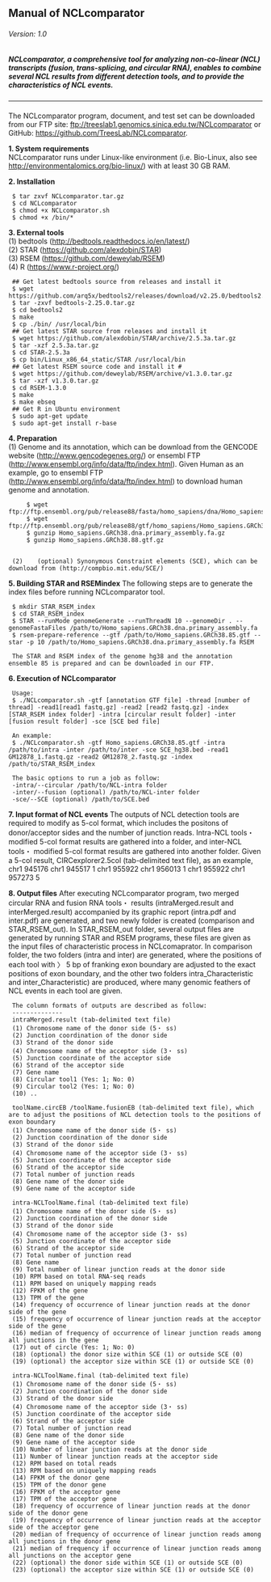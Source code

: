 ## Manual of NCLcomparator
###### Version: 1.0

##### NCLcomparator, a comprehensive tool for analyzing non-co-linear (NCL) transcripts (fusion, trans-splicing, and circular RNA), enables to combine several NCL results from different detection tools, and to provide the characteristics of NCL events.
--------------
####

The NCLcomparator program, document, and test set can be downloaded from our FTP site: ftp://treeslab1.genomics.sinica.edu.tw/NCLcomparator or GitHub: https://github.com/TreesLab/NCLcomparator.

**1. System requirements**  <br>
     NCLcomparator runs under Linux-like environment (i.e. Bio-Linux, also see http://environmentalomics.org/bio-linux/) with at least 30 GB RAM.
     
**2. Installation** 

     $ tar zxvf NCLcomparator.tar.gz
     $ cd NCLcomparator
     $ chmod +x NCLcomparator.sh
     $ chmod +x /bin/*

**3. External tools** <br>
     (1)	bedtools (http://bedtools.readthedocs.io/en/latest/) <br>
     (2)	STAR (https://github.com/alexdobin/STAR) <br>
     (3)	RSEM (https://github.com/deweylab/RSEM) <br>
     (4)	R (https://www.r-project.org/)<br>

     ## Get latest bedtools source from releases and install it 
     $ wget https://github.com/arq5x/bedtools2/releases/download/v2.25.0/bedtools2.25.0.tar.gz
     $ tar -zxvf bedtools-2.25.0.tar.gz
     $ cd bedtools2
     $ make
     $ cp ./bin/ /usr/local/bin
     ## Get latest STAR source from releases and install it 
     $ wget https://github.com/alexdobin/STAR/archive/2.5.3a.tar.gz
     $ tar -xzf 2.5.3a.tar.gz
     $ cd STAR-2.5.3a
     $ cp bin/Linux_x86_64_static/STAR /usr/local/bin
     ## Get latest RSEM source code and install it #
     $ wget https://github.com/deweylab/RSEM/archive/v1.3.0.tar.gz
     $ tar -xzf v1.3.0.tar.gz
     $ cd RSEM-1.3.0
     $ make
     $ make ebseq
     ## Get R in Ubuntu environment
     $ sudo apt-get update
     $ sudo apt-get install r-base

**4. Preparation** <br>
     (1)	Genome and its annotation, which can be download from the GENCODE website (http://www.gencodegenes.org/) or ensembl FTP   (http://www.ensembl.org/info/data/ftp/index.html). 
          Given Human as an example, go to ensembl FTP (http://www.ensembl.org/info/data/ftp/index.html) to download human genome and annotation.

         $ wget ftp://ftp.ensembl.org/pub/release88/fasta/homo_sapiens/dna/Homo_sapiens.GRCh38.dna.primary_assembly.fa.gz
         $ wget ftp://ftp.ensembl.org/pub/release88/gtf/homo_sapiens/Homo_sapiens.GRCh38.88.gtf.gz
         $ gunzip Homo_sapiens.GRCh38.dna.primary_assembly.fa.gz
         $ gunzip Homo_sapiens.GRCh38.88.gtf.gz
     
     
     (2)	(optional) Synonymous Constraint elements (SCE), which can be download from (http://compbio.mit.edu/SCE/)

**5. Building STAR and RSEMindex**
     The following steps are to generate the index files before running NCLcomparator tool.
     
     $ mkdir STAR_RSEM_index
     $ cd STAR_RSEM_index
     $ STAR --runMode genomeGenerate --runThreadN 10 --genomeDir . --genomeFastaFiles /path/to/Homo_sapiens.GRCh38.dna.primary_assembly.fa
     $ rsem-prepare-reference --gtf /path/to/Homo_sapiens.GRCh38.85.gtf --star -p 10 /path/to/Homo_sapiens.GRCh38.dna.primary_assembly.fa RSEM

     The STAR and RSEM index of the genome hg38 and the annotation ensemble 85 is prepared and can be downloaded in our FTP. 

**6. Execution of NCLcomparator**
    
     Usage:
     $ ./NCLcomparator.sh -gtf [annotation GTF file] -thread [number of thread] -read1[read1 fastq.gz] -read2 [read2 fastq.gz] -index [STAR_RSEM index folder] -intra [circular result folder] -inter [fusion result folder] -sce [SCE bed file]

     An example: 
     $ ./NCLcomparator.sh -gtf Homo_sapiens.GRCh38.85.gtf -intra /path/to/intra -inter /path/to/inter -sce SCE_hg38.bed -read1 GM12878_1.fastq.gz -read2 GM12878_2.fastq.gz -index /path/to/STAR_RSEM_index

     The basic options to run a job as follow:
     -intra/--circular /path/to/NCL-intra folder
     -inter/--fusion (optional) /path/to/NCL-inter folder
     -sce/--SCE (optional) /path/to/SCE.bed

**7. Input format of NCL events**
     The outputs of NCL detection tools are required to modify as 5-col format, which includes the positons of donor/acceptor sides and the number of junction reads. Intra-NCL tools・ modified 5-col format results are gathered into a folder, and inter-NCL tools・ modified 5-col format results are gathered into another folder. 
     Given a 5-col result, CIRCexplorer2.5col (tab-delimited text file), as an example, 
     chr1	945176	chr1	945517	1
     chr1	955922	chr1	956013	1
     chr1	955922	chr1	957273	5
     
**8. Output files**
     After executing NCLcomparator program, two merged circular RNA and fusion RNA tools・ results (intraMerged.result and interMerged.result) accompanied by its graphic report (intra.pdf and inter.pdf) are generated, and two newly folder is created (comparison and STAR_RSEM_out). 
     In STAR_RSEM_out folder, several output files are generated by running STAR and RSEM programs, these files are given as the input files of characteristic process in NCLcomaprator. In comparison folder, the two folders (intra and inter) are generated, where the positions of each tool with 〉 5 bp of franking exon boundary are adjusted to the exact positions of exon boundary, and the other two folders intra_Characteristic and inter_Characteristic) are produced, where many genomic feathers of NCL events in each tool are given. 

     The column formats of outputs are described as follow:
     --------------
     intraMerged.result (tab-delimited text file)
     (1) Chromosome name of the donor side (5・ ss)
     (2) Junction coordination of the donor side
     (3) Strand of the donor side
     (4) Chromosome name of the acceptor side (3・ ss)
     (5) Junction coordinate of the acceptor side
     (6) Strand of the acceptor side
     (7) Gene name
     (8) Circular tool1 (Yes: 1; No: 0)
     (9) Circular tool2	(Yes: 1; No: 0)
     (10) ..

     toolName.circEB /toolName.fusionEB (tab-delimited text file), which are to adjust the positions of NCL detection tools to the positions of exon boundary
     (1) Chromosome name of the donor side (5・ ss)
     (2) Junction coordination of the donor side
     (3) Strand of the donor side
     (4) Chromosome name of the acceptor side (3・ ss)
     (5) Junction coordinate of the acceptor side
     (6) Strand of the acceptor side
     (7) Total number of junction reads
     (8) Gene name of the donor side
     (9) Gene name of the acceptor side	

     intra-NCLToolName.final (tab-delimited text file)
     (1) Chromosome name of the donor side (5・ ss)
     (2) Junction coordination of the donor side
     (3) Strand of the donor side
     (4) Chromosome name of the acceptor side (3・ ss)
     (5) Junction coordinate of the acceptor side
     (6) Strand of the acceptor side
     (7) Total number of junction read
     (8) Gene name
     (9) Total number of linear junction reads at the donor side
     (10) RPM based on total RNA-seq reads
     (11) RPM based on uniquely mapping reads
     (12) FPKM of the gene
     (13) TPM of the gene
     (14) frequency of occurrence of linear junction reads at the donor side of the gene
     (15) frequency of occurrence of linear junction reads at the acceptor side of the gene
     (16) median of frequency of occurrence of linear junction reads among all junctions in the gene
     (17) out of circle (Yes: 1; No: 0)
     (18) (optional) the donor size within SCE (1) or outside SCE (0)	
     (19) (optional) the acceptor size within SCE (1) or outside SCE (0)

     intra-NCLToolName.final (tab-delimited text file)
     (1) Chromosome name of the donor side (5・ ss)
     (2) Junction coordination of the donor side
     (3) Strand of the donor side
     (4) Chromosome name of the acceptor side (3・ ss)
     (5) Junction coordinate of the acceptor side
     (6) Strand of the acceptor side
     (7) Total number of junction read
     (8) Gene name of the donor side
     (9) Gene name of the acceptor side	
     (10) Number of linear junction reads at the donor side	
     (11) Number of linear junction reads at the acceptor side
     (12) RPM based on total reads
     (13) RPM based on uniquely mapping reads
     (14) FPKM of the donor gene
     (15) TPM of the donor gene
     (16) FPKM of the acceptor gene
     (17) TPM of the acceptor gene
     (18) frequency of occurrence of linear junction reads at the donor side of the donor gene
     (19) frequency of occurrence of linear junction reads at the acceptor side of the acceptor gene
     (20) median of frequency of occurrence of linear junction reads among all junctions in the donor gene
     (21) median of frequency if occurrence of linear junction reads among all junctions on the acceptor gene
     (22) (optional) the donor side within SCE (1) or outside SCE (0)
     (23) (optional) the acceptor size within SCE (1) or outside SCE (0)
